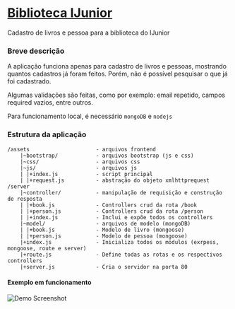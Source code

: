 # [Biblioteca IJunior](http://ijunior.dayman.me)
Cadastro de livros e pessoa para a biblioteca do IJunior

### Breve descrição
A aplicação funciona apenas para cadastro de livros e pessoas, mostrando quantos cadastros já foram feitos. Porém, não é possível pesquisar o que já foi cadastrado.

Algumas validações são feitas, como por exemplo: email repetido, campos required vazios, entre outros.

Para funcionamento local, é necessário `mongoDB` e `nodejs`



### Estrutura da aplicação
    
    /assets                     - arquivos frontend
        |~bootstrap/            - arquivos bootstrap (js e css)
        |~css/                  - arquivos css
        |~js/                   - arquivos js
        | |+index.js            - script principal
        | |+request.js          - abstração do objeto xmlhttprequest
    /server
        |~controller/           - manipulação de requisição e construção de resposta
        | |+book.js             - Controllers crud da rota /book
        | |+person.js           - Controllers crud da rota /person
        | |+index.js            - Inclui e expõe todos os controllers
        |~model/                - arquivos de modelo (mongoDB)
        | |+book.js             - Modelo de livro (mongoose)
        | |+person.js           - Modelo de pessoa (mongoose)
        |+index.js              - Inicializa todos os módulos (exrpess, mongoose, route e server)
        |+route.js              - Define todas as rotas e os respectivos controllers
        |+server.js             - Cria o servidor na porta 80



#### Exemplo em funcionamento
![Demo Screenshot](http://i.imgur.com/Fs9Idk2.png)
